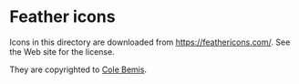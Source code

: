 # Feather icons

Icons in this directory are downloaded from <https://feathericons.com/>. See the Web site for the license.

They are copyrighted to [Cole Bemis](https://github.com/colebemis).
